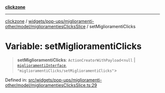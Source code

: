 [**clickzone**](../../../../../../README.md)

***

[clickzone](../../../../../../README.md) / [widgets/pop-ups/miglioramenti-other/model/miglioramentiesClicksSlice](../README.md) / setMiglioramentiClicks

# Variable: setMiglioramentiClicks

> **setMiglioramentiClicks**: `ActionCreatorWithPayload`\<`null` \| [`miglioramentiInterface`](../../../../../clicker-shop/model/miglioramentiSlice/interfaces/miglioramentiInterface.md), `"miglioramentiClicks/setMiglioramentiClicks"`\>

Defined in: [src/widgets/pop-ups/miglioramenti-other/model/miglioramentiesClicksSlice.ts:29](https://github.com/MaximBri/ClickZone/blob/20f3f0d061a7c50a96ed5bba64acbc325a456072/client/src/widgets/pop-ups/miglioramenti-other/model/miglioramentiesClicksSlice.ts#L29)
